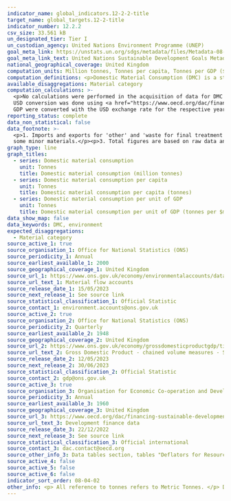 ```yaml
---
indicator_name: global_indicators.12-2-2-title
target_name: global_targets.12-2-title
indicator_number: 12.2.2
csv_size: 33.561 kB
un_designated_tier: Tier I
un_custodian_agency: United Nations Environment Programme (UNEP)
goal_meta_link: https://unstats.un.org/sdgs/metadata/files/Metadata-08-04-02.pdf
goal_meta_link_text: United Nations Sustainable Development Goals Metadata (PDF 783 KB)
national_geographical_coverage: United Kingdom
computation_units: Million tonnes, Tonnes per capita, Tonnes per GDP ($m)
computation_definitions: <p>Domestic Material Consumption (DMC) is a standard material flow accounting (MFA) indicator and reports the apparent consumption of materials in a national economy. </p> 
available_disaggregations: Material category
computation_calculations: >-
  <p>No calculations were performed in the acquisition of data for DMC and DMC per capita as appropriate data was readily available in the final format specified by this indicator.</p><p>Domestic Material per GDP is calculated as DMC/GDP using a Constant USD conversion.</p><p>The constant
  USD conversion was done using <a href="https://www.oecd.org/dac/financing-sustainable-development/development-finance-standards/informationnoteonthedacdeflators.htm">methodology specified by the Organisation for Economic Co-operation and Development (OECD)</a>.</p> <p>The GBP values for
  GDP were converted with the USD exchange rate for the respective year, and then a deflator with base year 2021 was applied to transform the current USD values to constant 2021 USD values.</p>
reporting_status: complete
data_non_statistical: false
data_footnote: >-
  <p>1. Imports and exports for 'other' and 'waste for final treatment and disposal' are included in the Domestic Material Consumption estimates.</p><p>2. Total material input and consumption for 2016 onwards may be slight underestimates due to small missing data sources on extraction for
  some minor materials.</p><p>3. Total figures are based on raw data and therefore may not sum due to rounding.</p>
graph_type: line
graph_titles:
  - series: Domestic material consumption
    unit: Tonnes
    title: Domestic material consumption (million tonnes)
  - series: Domestic material consumption per capita
    unit: Tonnes
    title: Domestic material consumption per capita (tonnes)
  - series: Domestic material consumption per unit of GDP
    unit: Tonnes
    title: Domestic material consumption per unit of GDP (tonnes per $m)
data_show_map: false
data_keywords: DMC, environment
expected_disaggregations:
  - Material category
source_active_1: true
source_organisation_1: Office for National Statistics (ONS)
source_periodicity_1: Annual
source_earliest_available_1: 2000
source_geographical_coverage_1: United Kingdom
source_url_1: https://www.ons.gov.uk/economy/environmentalaccounts/datasets/ukenvironmentalaccountsmaterialflowsaccountunitedkingdom
source_url_text_1: Material flow accounts
source_release_date_1: 15/05/2023
source_next_release_1: See source link
source_statistical_classification_1: Official Statistic 
source_contact_1: environment.accounts@ons.gov.uk
source_active_2: true
source_organisation_2: Office for National Statistics (ONS)
source_periodicity_2: Quarterly
source_earliest_available_2: 1948
source_geographical_coverage_2: United Kingdom
source_url_2: https://www.ons.gov.uk/economy/grossdomesticproductgdp/timeseries/abmi/pn2
source_url_text_2: Gross Domestic Product - chained volume measures - Seasonally adjusted £m
source_release_date_2: 12/05/2023
source_next_release_2: 30/06/2023
source_statistical_classification_2: Official Statistic 
source_contact_2: gdp@ons.gov.uk
source_active_3: true
source_organisation_3: Organisation for Economic Co-operation and Development (OECD)
source_periodicity_3: Annual
source_earliest_available_3: 1960
source_geographical_coverage_3: United Kingdom
source_url_3: https://www.oecd.org/dac/financing-sustainable-development/development-finance-data/
source_url_text_3: Development finance data
source_release_date_3: 22/12/2022
source_next_release_3: See source link
source_statistical_classification_3: Official international
source_contact_3: dac.contact@oecd.org
source_other_info_3: Data tables section, tables "Deflators for Resource Flows from DAC Countries (2021=100).xls" and "Annual Exchange Rates for DAC Donor Countries from 1960 to 2022.xls"
source_active_4: false
source_active_5: false
source_active_6: false
indicator_sort_order: 08-04-02
other_info: <p> All reference to tonnes refers to Metric Tonnes. </p> Data follows the UN specification for this indicator. This indicator has been identified in collaboration with topic experts.
---
```

